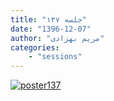 ```yaml
---
title: "جلسه ۱۳۷"
date: "1396-12-07"
author: "مریم بهزادی"
categories:
    - "sessions"
---
```

[![poster137](../../img/poster137.jpg)](../../img/poster137.jpg)

